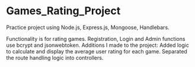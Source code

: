 # Games_Rating_Project
Practice project using Node.js, Express.js, Mongoose, Handlebars.

Functionality is for rating games. Registration, Login and Admin functions use bcrypt and jsonwebtoken.
Additions I made to the project:
  Added logic to calculate and display the average user rating for each game.
  Separated the route handling logic into controllers.
